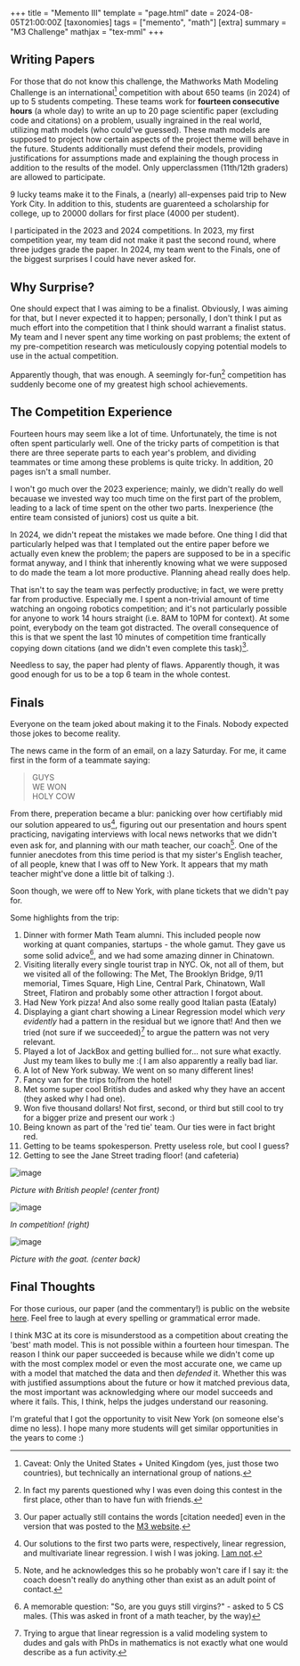 +++
title = "Memento III"
template = "page.html"
date = 2024-08-05T21:00:00Z
[taxonomies]
tags = ["memento", "math"]
[extra]
summary = "M3 Challenge"
mathjax = "tex-mml"
+++

## Writing Papers
For those that do not know this challenge, the Mathworks Math Modeling Challenge is an international[^1] competition with about 650 teams (in 2024) of up to 5 students competing. These teams work for **fourteen consecutive hours** (a whole day) to write an up to 20 page scientific paper (excluding code and citations) on a problem, usually ingrained in the real world, utilizing math models (who could've guessed). These math models are supposed to project how certain aspects of the project theme will behave in the future. Students additionally must defend their models, providing justifications for assumptions made and explaining the though process in addition to the results of the model. Only upperclassmen (11th/12th graders) are allowed to participate.

9 lucky teams make it to the Finals, a (nearly) all-expenses paid trip to New York City. In addition to this, students are guarenteed a scholarship for college, up to 20000 dollars for first place (4000 per student). 

I participated in the 2023 and 2024 competitions. In 2023, my first competition year, my team did not make it past the second round, where three judges grade the paper. In 2024, my team went to the Finals, one of the biggest surprises I could have never asked for.

## Why Surprise?
One should expect that I was aiming to be a finalist. Obviously, I was aiming for that, but I never expected it to happen; personally, I don't think I put as much effort into the competition that I think should warrant a finalist status. My team and I never spent any time working on past problems; the extent of my pre-competition research was meticulously copying potential models to use in the actual competition.

Apparently though, that was enough. A seemingly for-fun[^2] competition has suddenly become one of my greatest high school achievements.

## The Competition Experience
Fourteen hours may seem like a lot of time. Unfortunately, the time is not often spent particularly well. One of the tricky parts of competition is that there are three seperate parts to each year's problem, and dividing teammates or time among these problems is quite tricky. In addition, 20 pages isn't a small number. 

I won't go much over the 2023 experience; mainly, we didn't really do well becauase we invested way too much time on the first part of the problem, leading to a lack of time spent on the other two parts. Inexperience (the entire team consisted of juniors) cost us quite a bit.

In 2024, we didn't repeat the mistakes we made before. One thing I did that particularly helped was that I templated out the entire paper before we actually even knew the problem; the papers are supposed to be in a specific format anyway, and I think that inherently knowing what we were supposed to do made the team a lot more productive. Planning ahead really does help.

That isn't to say the team was perfectly productive; in fact, we were pretty far from productive. Especially me. I spent a non-trivial amount of time watching an ongoing robotics competition; and it's not particularly possible for anyone to work 14 hours straight (i.e. 8AM to 10PM for context). At some point, everybody on the team got distracted. The overall consequence of this is that we spent the last 10 minutes of competition time frantically copying down citations (and we didn't even complete this task)[^3].

Needless to say, the paper had plenty of flaws. Apparently though, it was good enough for us to be a top 6 team in the whole contest.

## Finals
Everyone on the team joked about making it to the Finals. Nobody expected those jokes to become reality.

The news came in the form of an email, on a lazy Saturday. For me, it came first in the form of a teammate saying:

> GUYS\
> WE WON\
> HOLY COW

From there, preperation became a blur: panicking over how certifiably mid our solution appeared to us[^4], figuring out our presentation and hours spent practicing, navigating interviews with local news networks that we didn't even ask for, and planning with our math teacher, our coach[^5]. One of the funnier anecdotes from this time period is that my sister's English teacher, of all people, knew that I was off to New York. It appears that my math teacher might've done a little bit of talking :).

Soon though, we were off to New York, with plane tickets that we didn't pay for.

Some highlights from the trip:

1. Dinner with former Math Team alumni. This included people now working at quant companies, startups - the whole gamut. They gave us some solid advice[^6], and we had some amazing dinner in Chinatown.
2. Visiting literally every single tourist trap in NYC. Ok, not all of them, but we visited all of the following: The Met, The Brooklyn Bridge, 9/11 memorial, Times Square, High Line, Central Park, Chinatown, Wall Street, Flatiron and probably some other attraction I forgot about.
3. Had New York pizza! And also some really good Italian pasta (Eataly)
4. Displaying a giant chart showing a Linear Regression model which *very evidently* had a pattern in the residual but we ignore that! And then we tried (not sure if we succeeded)[^7] to argue the pattern was not very relevant.
5. Played a lot of JackBox and getting bullied for... not sure what exactly. Just my team likes to bully me :( I am also apparently a really bad liar.
6. A lot of New York subway. We went on so many different lines!
7. Fancy van for the trips to/from the hotel!
8. Met some super cool British dudes and asked why they have an accent (they asked why I had one).
9. Won five thousand dollars! Not first, second, or third but still cool to try for a bigger prize and present our work :)
10. Being known as part of the 'red tie' team. Our ties were in fact bright red.
11. Getting to be teams spokesperson. Pretty useless role, but cool I guess?
12. Getting to see the Jane Street trading floor! (and cafeteria)

![image](../../images/british_children.jpeg)

*Picture with British people! (center front)*

![image](../../images/contest.jpeg)

*In competition! (right)*

![image](../../images/goat.jpeg)

*Picture with the goat. (center back)*

## Final Thoughts
For those curious, our paper (and the commentary!) is public on the website [here](https://m3challenge.siam.org/wp-content/uploads/FINALIST_17895.pdf). Feel free to laugh at every spelling or grammatical error made.

I think M3C at its core is misunderstood as a competition about creating the 'best' math model. This is not possible within a fourteen hour timespan. The reason I think our paper succeeded is because while we didn't come up with the most complex model or even the most accurate one, we came up with a model that matched the data and then *defended* it. Whether this was with justified assumptions about the future or how it matched previous data, the most important was acknowledging where our model succeeds and where it fails. This, I think, helps the judges understand our reasoning.

I'm grateful that I got the opportunity to visit New York (on someone else's dime no less). I hope many more students will get similar opportunities in the years to come :)


[^1]: Caveat: Only the United States + United Kingdom (yes, just those two countries), but technically an international group of nations.

[^2]: In fact my parents questioned why I was even doing this contest in the first place, other than to have fun with friends.

[^3]: Our paper actually still contains the words [citation needed] even in the version that was posted to the [M3 website](https://m3challenge.siam.org/wp-content/uploads/FINALIST_17895.pdf).

[^4]: Our solutions to the first two parts were, respectively, linear regression, and multivariate linear regression. I wish I was joking. [I am not](https://m3challenge.siam.org/wp-content/uploads/FINALIST_17895.pdf).

[^5]: Note, and he acknowledges this so he probably won't care if I say it: the coach doesn't really do anything other than exist as an adult point of contact.

[^6]: A memorable question: "So, are you guys still virgins?" - asked to 5 CS males. (This was asked in front of a math teacher, by the way)

[^7]: Trying to argue that linear regression is a valid modeling system to dudes and gals with PhDs in mathematics is not exactly what one would describe as a fun activity.